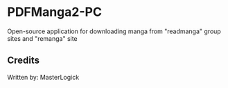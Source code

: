 # PDFManga2-PC
Open-source application for downloading manga from "readmanga" group sites and "remanga" site
## Credits
Written by: MasterLogick
